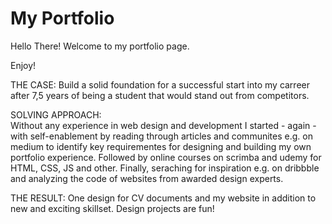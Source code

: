 # My Portfolio

Hello There! Welcome to my portfolio page.

Enjoy!


THE CASE:
Build a solid foundation for a successful start into my carreer after 7,5 years of being a student that would stand out from competitors.

SOLVING APPROACH:  
Without any experience in web design and development I started - again - with self-enablement by reading through articles and communites e.g. on medium to identify key requirementes for designing and building my own portfolio experience. Followed by online courses on scrimba and udemy for HTML, CSS, JS and other. Finally, seraching for inspiration e.g. on dribbble and analyzing the code of websites from awarded design experts.

THE RESULT: 
One design for CV documents and my website in addition to new and exciting skillset. Design projects are fun!